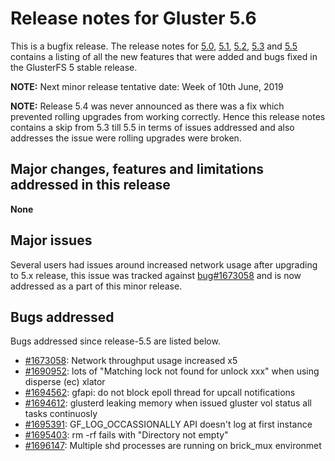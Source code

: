 # Release notes for Gluster 5.6

This is a bugfix release. The release notes for [5.0](5.0.md), [5.1](5.1.md), [5.2](5.2.md), [5.3](5.3.md) and [5.5](5.5.md) contains
a listing of all the new features that were added and bugs fixed in the
GlusterFS 5 stable release.

**NOTE:** Next minor release tentative date: Week of 10th June, 2019

**NOTE:** Release 5.4 was never announced as there was a fix which prevented
rolling upgrades from working correctly. Hence this release notes contains a
skip from 5.3 till 5.5 in terms of issues addressed and also addresses the
issue were rolling upgrades were broken.

## Major changes, features and limitations addressed in this release

**None**

## Major issues

Several users had issues around increased network usage after upgrading to 5.x
release, this issue was tracked against [bug#1673058](https://bugzilla.redhat.com/show_bug.cgi?id=1673058) and is now addressed as
a part of this minor release.

## Bugs addressed

Bugs addressed since release-5.5 are listed below.

- [#1673058](https://bugzilla.redhat.com/1673058): Network throughput usage increased x5
- [#1690952](https://bugzilla.redhat.com/1690952): lots of "Matching lock not found for unlock xxx" when using disperse (ec) xlator
- [#1694562](https://bugzilla.redhat.com/1694562): gfapi: do not block epoll thread for upcall notifications
- [#1694612](https://bugzilla.redhat.com/1694612): glusterd leaking memory when issued gluster vol status all tasks continuosly
- [#1695391](https://bugzilla.redhat.com/1695391): GF_LOG_OCCASSIONALLY API doesn't log at first instance
- [#1695403](https://bugzilla.redhat.com/1695403): rm -rf fails with  "Directory not empty"
- [#1696147](https://bugzilla.redhat.com/1696147): Multiple shd processes are running on brick_mux environmet

